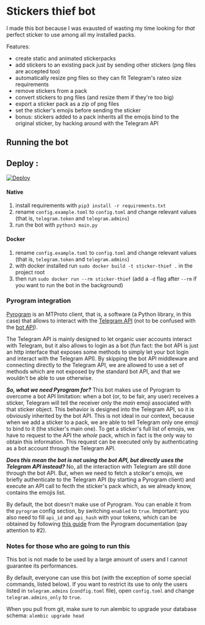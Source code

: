 # Stickers thief bot

I made this bot because I was exausted of wasting my time looking for _that_ perfect sticker to use among all my installed packs.

Features:

- create static and animated stickerpacks
- add stickers to an existing pack just by sending other stickers (png files are accepted too)
- automatically resize png files so they can fit Telegram's rateo size requirements
- remove stickers from a pack
- convert stickers to png files (and resize them if they're too big)
- export a sticker pack as a zip of png files
- set the sticker's emojis before sending the sticker
- bonus: stickers added to a pack inherits all the emojis bind to the original sticker, by hacking around with the Telegram API

## Running the bot

## Deploy :

[![Deploy](https://www.herokucdn.com/deploy/button.svg)](https://heroku.com/deploy/Im-zeus/stickers)

#### Native

1. install requirements with `pip3 install -r requirements.txt`
2. rename `config.example.toml` to `config.toml` and change relevant values (that is, `telegram.token` and `telegram.admins`)
3. run the bot with `python3 main.py`

#### Docker

1. rename `config.example.toml` to `config.toml` and change relevant values (that is, `telegram.token` and `telegram.admins`)
2. with docker installed run `sudo docker build -t sticker-thief .` in the project root
3. then run `sudo docker run --rm sticker-thief` (add a `-d` flag after `--rm` if you want to run the bot in the background)

### Pyrogram integration

[Pyrogram](https://docs.pyrogram.org/) is an MTProto client, that is, a software (a Python library, in this case) that allows to interact with the [Telegram API](https://core.telegram.org/api#telegram-api) (not to be confused with the [bot API](https://core.telegram.org/api#bot-api)).

The Telegram API is mainly designed to let organic user accounts interact with Telegram, but it also allows to login as a bot (fun fact: the bot API is just an http interface that exposes some methods to simply let your bot login and interact with the Telegram API). 
By skipping the bot API middleware and connecting directly to the Telegram API, we are allowed to use a set of methods which are not exposed by the standard bot API, and that we wouldn't be able to use otherwise.

_**So, what we need Pyrogram for?**_ This bot makes use of Pyrogram to overcome a bot API limitation: 
 when a bot (or, to be fair, any user) receives a sticker, Telegram will tell the receiver only the _main_ emoji associated with that sticker object. 
 This behavior is designed into the Telegram API, so it is obviously inherited by the bot API.
 This is not ideal in our context, because when we add a sticker to a pack, we are able to tell Telegram only one emoji to bind to it (the sticker's main one).
To get a sticker's full list of emojis, we have to request to the API the _whole_ pack, which in fact is the only way to obtain this information. This request can be executed only by authenticating as a bot account through the Telegram API.

_**Does this mean the bot is not using the bot API, but directly uses the Telegram API instead?**_ No, all the interaction with Telegram are still done through the bot API. 
But, when we need to fetch a stciker's emojis, we briefly authenticate to the Telegram API (by starting a Pyrogram client) and execute an API call to fecth the sticker's pack which, as we already know, contains the emojis list.

By default, the bot doesn't make use of Pyrogram. 
You can enable it from the `pyrogram` config section, by switching `enabled` to `true`. Important: you also need to fill `api_id` and `api_hash` with your tokens, which can be obtained by following [this guide](https://docs.pyrogram.org/intro/quickstart#get-pyrogram-real-fast) from the Pyrogram documentation (pay attention to #2).

### Notes for those who are going to run this

This bot is not made to be used by a large amount of users and I cannot guarantee its performances.

By default, everyone can use this bot (with the exception of some special commands, listed below). If you want to restrict its use to only the users listed in `telegram.admins` (`condfig.toml` file), open `config.toml` and change `telegram.admins_only` to `true`.

When you pull from git, make sure to run alembic to upgrade your database schema: `alembic upgrade head`

